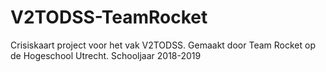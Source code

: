 # V2TODSS-TeamRocket
Crisiskaart project voor het vak V2TODSS. Gemaakt door Team Rocket op de Hogeschool Utrecht. Schooljaar 2018-2019
